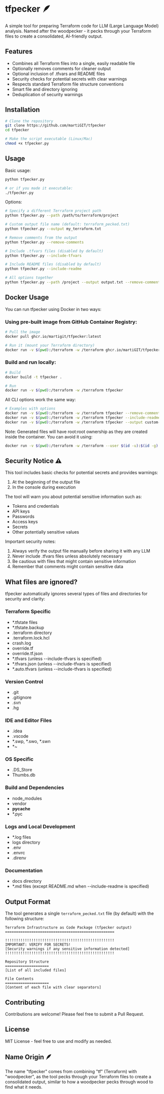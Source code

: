 # tfpecker 🪶

A simple tool for preparing Terraform code for LLM (Large Language Model) analysis. Named after the woodpecker - it pecks through your Terraform files to create a consolidated, AI-friendly output.

## Features

- Combines all Terraform files into a single, easily readable file
- Optionally removes comments for cleaner output
- Optional inclusion of .tfvars and README files
- Security checks for potential secrets with clear warnings
- Respects standard Terraform file structure conventions
- Smart file and directory ignoring
- Deduplication of security warnings

## Installation

```bash
# Clone the repository
git clone https://github.com/martiGIT/tfpecker
cd tfpecker

# Make the script executable (Linux/Mac)
chmod +x tfpecker.py
```

## Usage

Basic usage:
```bash
python tfpecker.py

# or if you made it executable:
./tfpecker.py
```

Options:
```bash
# Specify a different Terraform project path
python tfpecker.py --path /path/to/terraform/project

# Custom output file name (default: terraform_pecked.txt)
python tfpecker.py --output my_terraform.txt

# Remove comments from the output
python tfpecker.py --remove-comments

# Include .tfvars files (disabled by default)
python tfpecker.py --include-tfvars

# Include README files (disabled by default)
python tfpecker.py --include-readme

# All options together
python tfpecker.py --path /project --output output.txt --remove-comments --include-tfvars --include-readme
```

## Docker Usage

You can run tfpecker using Docker in two ways:

### Using pre-built image from GitHub Container Registry:
```bash
# Pull the image
docker pull ghcr.io/martigit/tfpecker:latest

# Run it (mount your Terraform directory)
docker run -v $(pwd):/terraform -w /terraform ghcr.io/martiGIT/tfpecker:latest
```

### Build and run locally:
```bash
# Build
docker build -t tfpecker .

# Run
docker run -v $(pwd):/terraform -w /terraform tfpecker
```

All CLI options work the same way:
```bash
# Examples with options
docker run -v $(pwd):/terraform -w /terraform tfpecker --remove-comments
docker run -v $(pwd):/terraform -w /terraform tfpecker --include-readme
docker run -v $(pwd):/terraform -w /terraform tfpecker --output custom-output.txt
```

Note: Generated files will have root:root ownership as they are created inside the container.
You can avoid it using:
```bash
docker run -v $(pwd):/terraform -w /terraform --user $(id -u):$(id -g) ghcr.io/martiGIT/tfpecker:latest
```

## Security Notice ⚠️

This tool includes basic checks for potential secrets and provides warnings:
1. At the beginning of the output file
2. In the console during execution

The tool will warn you about potential sensitive information such as:
- Tokens and credentials
- API keys
- Passwords
- Access keys
- Secrets
- Other potentially sensitive values

Important security notes:
1. Always verify the output file manually before sharing it with any LLM
2. Never include .tfvars files unless absolutely necessary
3. Be cautious with files that might contain sensitive information
4. Remember that comments might contain sensitive data

## What files are ignored?

tfpecker automatically ignores several types of files and directories for security and clarity:

### Terraform Specific
- *.tfstate files
- *.tfstate.backup
- .terraform directory
- .terraform.lock.hcl
- crash.log
- override.tf
- override.tf.json
- *.tfvars (unless --include-tfvars is specified)
- *.tfvars.json (unless --include-tfvars is specified)
- *.auto.tfvars (unless --include-tfvars is specified)

### Version Control
- .git
- .gitignore
- .svn
- .hg

### IDE and Editor Files
- .idea
- .vscode
- *.swp, *.swo, *.swn
- *~

### OS Specific
- .DS_Store
- Thumbs.db

### Build and Dependencies
- node_modules
- vendor
- __pycache__
- *.pyc

### Logs and Local Development
- *.log files
- logs directory
- .env
- .envrc
- .direnv

### Documentation
- docs directory
- *.md files (except README.md when --include-readme is specified)

## Output Format

The tool generates a single `terraform_pecked.txt` file (by default) with the following structure:

```text
Terraform Infrastructure as Code Package (tfpecker output)
==================================================

!!!!!!!!!!!!!!!!!!!!!!!!!!!!!!!!!!!!!!!!!!!!!!!!!!
IMPORTANT: VERIFY FOR SECRETS!
[Security warnings if any sensitive information detected]
!!!!!!!!!!!!!!!!!!!!!!!!!!!!!!!!!!!!!!!!!!!!!!!!!!

Repository Structure
====================
[List of all included files]

File Contents
====================
[Content of each file with clear separators]
```

## Contributing

Contributions are welcome! Please feel free to submit a Pull Request.

## License

MIT License - feel free to use and modify as needed.

## Name Origin 🪶

The name "tfpecker" comes from combining "tf" (Terraform) with "woodpecker", as the tool pecks through your Terraform files to create a consolidated output, similar to how a woodpecker pecks through wood to find what it needs.
